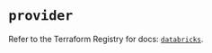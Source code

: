 # `provider`

Refer to the Terraform Registry for docs: [`databricks`](https://registry.terraform.io/providers/databricks/databricks/1.58.0/docs).
